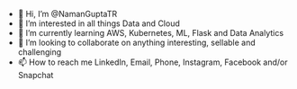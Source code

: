 - 👋 Hi, I’m @NamanGuptaTR
- 👀 I’m interested in all things Data and Cloud
- 🌱 I’m currently learning AWS, Kubernetes, ML, Flask and Data Analytics
- 💞️ I’m looking to collaborate on anything interesting, sellable and challenging
- 📫 How to reach me LinkedIn, Email, Phone, Instagram, Facebook and/or Snapchat

<!---
NamanGuptaTR/NamanGuptaTR is a ✨ special ✨ repository because its `README.md` (this file) appears on your GitHub profile.
You can click the Preview link to take a look at your changes.
--->

